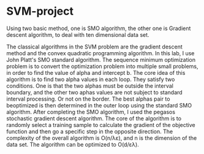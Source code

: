 # SVM-project
Using two basic method, one is SMO algorithm, the other one is Gradient descent algorithm, to deal with ten dimensional data set.


The classical algorithms in the SVM problem are the gradient descent method and the convex quadratic programming algorithm. In this lab, I use John Platt's SMO standard algorithm. The sequence minimum optimization problem is to convert the optimization problem into multiple small problems, in order to find the value of alpha and intercept b. The core idea of this algorithm is to find two alpha values in each loop. They satisfy two conditions. One is that the two alphas must be outside the interval boundary, and the other two aphas values
are not subject to standard interval processing. Or not on the border. The best alphas pair to beoptimized is then determined in the outer loop using the standard SMO algorithm. After completing the SMO algorithm, I used the pegasos stochastic gradient descent algorithm. The
core of the algorithm is to randomly select a training sample to calculate the gradient of the objective function and then go a specific step in the opposite direction. The complexity of the overall algorithm is O(n/λε), and n is the dimension of the data set. The algorithm can be optimized to O(d/ελ).
